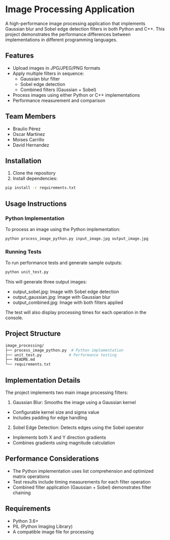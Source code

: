 # Image Processing Application

A high-performance image processing application that implements Gaussian blur and Sobel edge detection filters in both Python and C++. This project demonstrates the performance differences between implementations in different programming languages.

## Features
- Upload images in JPG/JPEG/PNG formats
- Apply multiple filters in sequence:
  - Gaussian blur filter
  - Sobel edge detection
  - Combined filters (Gaussian + Sobel)
- Process images using either Python or C++ implementations
- Performance measurement and comparison

## Team Members
- Braulio Pérez
- Oscar Martinez
- Moises Carrillo
- David Hernandez

## Installation
1. Clone the repository
2. Install dependencies:
```bash
pip install -r requirements.txt
```

## Usage Instructions
### Python Implementation
To process an image using the Python implementation:

```bash
python process_image_python.py input_image.jpg output_image.jpg
```

### Running Tests
To run performance tests and generate sample outputs:

```bash
python unit_test.py
```

This will generate three output images:

- output_sobel.jpg: Image with Sobel edge detection
- output_gaussian.jpg: Image with Gaussian blur
- output_combined.jpg: Image with both filters applied

The test will also display processing times for each operation in the console.

## Project Structure

```bash
image_processing/
├── process_image_python.py  # Python implementation
├── unit_test.py            # Performance testing
├── README.md              
└── requirements.txt        
```

## Implementation Details
The project implements two main image processing filters:

1. Gaussian Blur: Smooths the image using a Gaussian kernel
  - Configurable kernel size and sigma value
  - Includes padding for edge handling
2. Sobel Edge Detection: Detects edges using the Sobel operator
  - Implements both X and Y direction gradients
  - Combines gradients using magnitude calculation

## Performance Considerations
- The Python implementation uses list comprehension and optimized matrix operations
- Test results include timing measurements for each filter operation
- Combined filter application (Gaussian + Sobel) demonstrates filter chaining

## Requirements
- Python 3.6+
- PIL (Python Imaging Library)
- A compatible image file for processing
